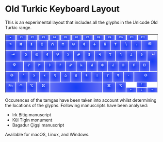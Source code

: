 # Old Turkic Keyboard Layout

This is an experimental layout that includes all the glyphs in the Unicode Old Turkic range.

![screenshot](layout.png)

Occurences of the tamgas have been taken into account whilst determining the locations of the glyphs. Following manuscripts have been analysed:

- Irk Bitig manuscript
- Kül Tigin monument
- Bagadur Çigşi manuscript

Available for macOS, Linux, and Windows.

